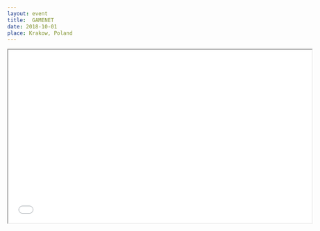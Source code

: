 ```yaml
---
layout: event
title:  GAMENET
date: 2018-10-01
place: Krakow, Poland
---
```


<iframe src="posters\2018-10 Prophet Secretary - Krakow.pdf" height="400" width="700"></iframe>
